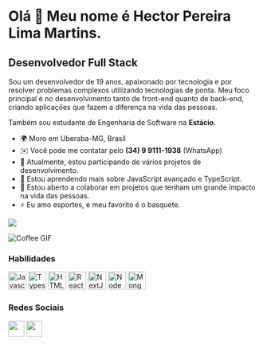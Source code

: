 Olá 👋 Meu nome é Hector Pereira Lima Martins.
==========================

Desenvolvedor Full Stack
------------------------

Sou um desenvolvedor de 19 anos, apaixonado por tecnologia e por resolver problemas complexos utilizando tecnologias de ponta. Meu foco principal é no desenvolvimento tanto de front-end quanto de back-end, criando aplicações que fazem a diferença na vida das pessoas.

Também sou estudante de Engenharia de Software na **Estácio**.

* 🌍  Moro em Uberaba-MG, Brasil
* ✉️  Você pode me contatar pelo **(34) 9 9111-1938** (WhatsApp)
* 🚀  Atualmente, estou participando de vários projetos de desenvolvimento.
* 🧠  Estou aprendendo mais sobre JavaScript avançado e TypeScript.
* 🤝  Estou aberto a colaborar em projetos que tenham um grande impacto na vida das pessoas.
* ⚡  Eu amo esportes, e meu favorito é o basquete.

<a href="https://www.github.com/hectordeveloper1" target="_blank" rel="noreferrer"><img
src="https://img.shields.io/github/followers/hectordeveloper1?logo=github&style=for-the-badge&color=3382ed&labelColor=171717" /></a>

![Coffee GIF](https://i.pinimg.com/originals/b9/01/85/b9018579aebd5c161b0eac79ca04f17a.gif)

### Habilidades

<p align="left">
<a href="https://developer.mozilla.org/pt-BR/docs/Web/JavaScript" target="_blank" rel="noreferrer"><img src="https://raw.githubusercontent.com/danielcranney/readme-generator/main/public/icons/skills/javascript-colored.svg" width="36" height="36" alt="Javascript" /></a>
<a href="https://www.typescriptlang.org/" target="_blank" rel="noreferrer"><img src="https://raw.githubusercontent.com/danielcranney/readme-generator/main/public/icons/skills/typescript-colored.svg" width="36" height="36" alt="Typescript" /></a>
<a href="https://developer.mozilla.org/pt-BR/docs/Web/HTML" target="_blank" rel="noreferrer"><img src="https://raw.githubusercontent.com/danielcranney/readme-generator/main/public/icons/skills/html5-colored.svg" width="36" height="36" alt="HTML5" /></a>
<a href="https://reactjs.org/" target="_blank" rel="noreferrer"><img src="https://raw.githubusercontent.com/danielcranney/readme-generator/main/public/icons/skills/react-colored.svg" width="36" height="36" alt="React" /></a>
<a href="https://nextjs.org/docs" target="_blank" rel="noreferrer"><img src="https://raw.githubusercontent.com/danielcranney/readme-generator/main/public/icons/skills/nextjs-colored-dark.svg" width="36" height="36" alt="NextJs" /></a>
<a href="https://nodejs.org/en/" target="_blank" rel="noreferrer"><img src="https://raw.githubusercontent.com/danielcranney/readme-generator/main/public/icons/skills/nodejs-colored.svg" width="36" height="36" alt="NodeJS" /></a>
<a href="https://www.mongodb.com/" target="_blank" rel="noreferrer"><img src="https://raw.githubusercontent.com/danielcranney/readme-generator/main/public/icons/skills/mongodb-colored.svg" width="36" height="36" alt="MongoDB" /></a>
</p>

### Redes Sociais

<p align="left"> 
<a href="https://discord.com/users/446035609966870530" target="_blank" rel="noreferrer"><img src="https://raw.githubusercontent.com/danielcranney/readme-generator/main/public/icons/socials/discord.svg" width="32" height="32" /></a> 
<a href="https://www.github.com/seu-usuario" target="_blank" rel="noreferrer"><img src="https://raw.githubusercontent.com/danielcranney/readme-generator/main/public/icons/socials/github-dark.svg" width="32" height="32" /></a>
</p>
